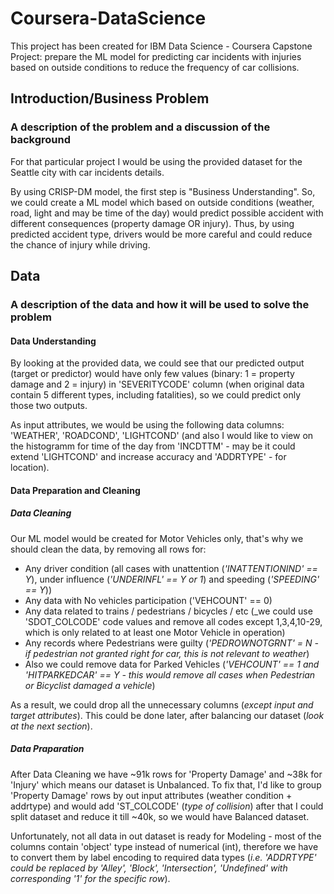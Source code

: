 # Coursera-DataScience
This project has been created for IBM Data Science - Coursera Capstone Project: prepare the ML model for predicting car incidents with injuries based on outside conditions to reduce the frequency of car collisions.

## Introduction/Business Problem
### A description of the problem and a discussion of the background
For that particular project I would be using the provided dataset for the Seattle city with car incidents details.

By using CRISP-DM model, the first step is "Business Understanding". So, we could create a ML model which based on outside conditions (weather, road, light and may be time of the day) would predict possible accident with different consequences (property damage OR injury). Thus, by using predicted accident type, drivers would be more careful and could reduce the chance of injury while driving.

## Data
### A description of the data and how it will be used to solve the problem
#### Data Understanding
By looking at the provided data, we could see that our predicted output (target or predictor) would have only few values (binary: 1 = property damage and 2 = injury) in 'SEVERITYCODE' column (when original data contain 5 different types, including fatalities), so we could predict only those two outputs.

As input attributes, we would be using the following data columns: 'WEATHER', 'ROADCOND', 'LIGHTCOND' (and also I would like to view on the histogramm for time of the day from 'INCDTTM' - may be it could extend 'LIGHTCOND' and increase accuracy and 'ADDRTYPE' - for location).
#### Data Preparation and Cleaning
##### Data Cleaning
Our ML model would be created for Motor Vehicles only, that's why we should clean the data, by removing all rows for:
 - Any driver condition (all cases with unattention (_'INATTENTIONIND' == Y_), under influence (_'UNDERINFL' == Y or 1_) and speeding (_'SPEEDING' == Y_))
 - Any data with No vehicles participation ('VEHCOUNT' == 0)
 - Any data related to trains / pedestrians / bicycles / etc (_we could use 'SDOT_COLCODE' code values and remove all codes except 1,3,4,10-29, which is only related to at least one Motor Vehicle in operation)
 - Any records where Pedestrians were guilty (_'PEDROWNOTGRNT' = N - if pedestrian not granted right for car, this is not relevant to weather_)
 - Also we could remove data for Parked Vehicles (_'VEHCOUNT' == 1 and 'HITPARKEDCAR' == Y - this would remove all cases when Pedestrian or Bicyclist damaged a vehicle_)

As a result, we could drop all the unnecessary columns (_except input and target attributes_). This could be done later, after balancing our dataset (_look at the next section_).

##### Data Praparation
After Data Cleaning we have ~91k rows for 'Property Damage' and ~38k for 'Injury' which means our dataset is Unbalanced. To fix that, I'd like to group 'Property Damage' rows by out input attributes (weather condition + addrtype) and would add 'ST_COLCODE' (_type of collision_) after that I could split dataset and reduce it till ~40k, so we would have Balanced dataset.

Unfortunately, not all data in out dataset is ready for Modeling - most of the columns contain 'object' type instead of numerical (int), therefore we have to convert them by label encoding to required data types (_i.e. 'ADDRTYPE' could be replaced by 'Alley', 'Block', 'Intersection', 'Undefined' with corresponding '1' for the specific row_).





